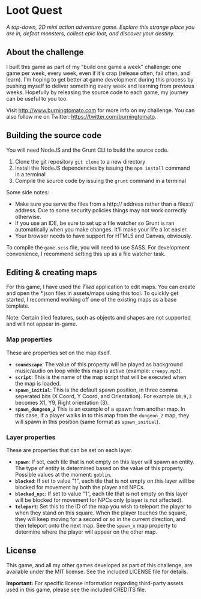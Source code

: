 Loot Quest
=======

*A top-down, 2D mini action adventure game. Explore this strange place you are in, defeat monsters, collect epic loot, and discover your destiny.*

About the challenge
---
I built this game as part of my "build one game a week" challenge: one game per week, every week, even if it's crap (release often, fail often, and learn). I'm hoping to get better at game development during this process by pushing myself to deliver something every week and learning from previous weeks. Hopefully by releasing the source code to each game, my journey can be useful to you too.

Visit <http://www.burningtomato.com> for more info on my challenge. You can also follow me on Twitter: <https://twitter.com/burningtomato>.

Building the source code
---
You will need NodeJS and the Grunt CLI to build the source code.

1. Clone the git repository `git clone` to a new directory
2. Install the NodeJS dependencies by issuing the `npm install` command in a terminal
3. Compile the source code by issuing the `grunt` command in a terminal

Some side notes:

- Make sure you serve the files from a http:// address rather than a files:// address. Due to some security policies things may not work correctly otherwise.
- If you use an IDE, be sure to set up a file watcher so Grunt is ran automatically when you make changes. It'll make your life a lot easier.
- Your browser needs to have support for HTML5 and Canvas, obviously.

To compile the `game.scss` file, you will need to use SASS. For development convenience, I recommend setting this up as a file watcher task.

Editing & creating maps
---
For this game, I have used the *Tiled* application to edit maps. You can create and open the *.json files in assets/maps using this tool. To quickly get started, I recommend working off one of the existing maps as a base template.

Note: Certain tiled features, such as objects and shapes are not supported and will not appear in-game.

### Map properties
These are properties set on the map itself.

- **`soundscape`**: The value of this property will be played as background music/audio on loop while this map is active (example: `creepy.mp3`).
- **`script`**: This is the name of the map script that will be executed when the map is loaded.
- **`spawn_initial`**: This is the default spawn position, in three comma seperated bits (X Coord, Y Coord, and Orientation). For example `10,9,3` becomes X1, Y9, Right orientation (3).
- **`spawn_dungeon_2`** This is an example of a spawn from another map. In this case, if a player walks in to this map from the `dungeon_2` map, they will spawn in this position (same format as `spawn_initial`). 

### Layer properties
These are properties that can be set on each layer.

- **`spawn`**: If set, each tile that is not empty on this layer will spawn an entity. The type of entity is determined based on the value of this property. Possible values at the moment: `goblin`.
- **`blocked`**: If set to value "1", each tile that is not empty on this layer will be blocked for movement by both the player and NPCs.
- **`blocked_npc`**: If set to value "1", each tile that is not empty on this layer will be blocked for movement for NPCs only (player is not affected).
- **`teleport`**: Set this to the ID of the map you wish to teleport the player to when they stand on this square. When the player touches the square, they will keep moving for a second or so in the current direction, and then teleport onto the next map. See the `spawn_x` map property to determine where the player will appear on the other map.

License
---
This game, and all my other games developed as part of this challenge, are available under the MIT license. See the included LICENSE file for details.

**Important:** For specific license information regarding third-party assets used in this game, please see the included CREDITS file.